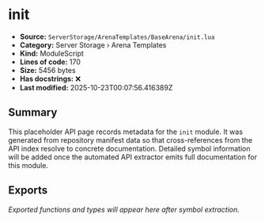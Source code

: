 # init

- **Source:** `ServerStorage/ArenaTemplates/BaseArena/init.lua`
- **Category:** Server Storage › Arena Templates
- **Kind:** ModuleScript
- **Lines of code:** 170
- **Size:** 5456 bytes
- **Has docstrings:** ❌
- **Last modified:** 2025-10-23T00:07:56.416389Z

## Summary

This placeholder API page records metadata for the `init` module. It was generated
from repository manifest data so that cross-references from the API index resolve to
concrete documentation. Detailed symbol information will be added once the automated
API extractor emits full documentation for this module.

## Exports

_Exported functions and types will appear here after symbol extraction._
